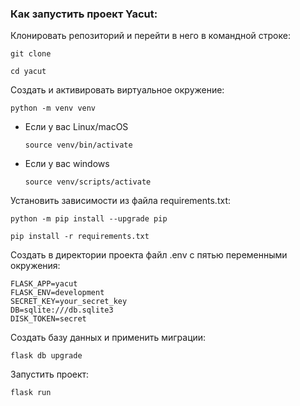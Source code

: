 ### Как запустить проект Yacut:

Клонировать репозиторий и перейти в него в командной строке:

```
git clone 
```

```
cd yacut
```

Cоздать и активировать виртуальное окружение:

```
python -m venv venv
```

* Если у вас Linux/macOS

    ```
    source venv/bin/activate
    ```

* Если у вас windows

    ```
    source venv/scripts/activate
    ```

Установить зависимости из файла requirements.txt:

```
python -m pip install --upgrade pip
```

```
pip install -r requirements.txt
```

Создать в директории проекта файл .env с пятью переменными окружения:

```
FLASK_APP=yacut
FLASK_ENV=development
SECRET_KEY=your_secret_key
DB=sqlite:///db.sqlite3
DISK_TOKEN=secret
```

Создать базу данных и применить миграции:

```
flask db upgrade
```

Запустить проект:

```
flask run
```
